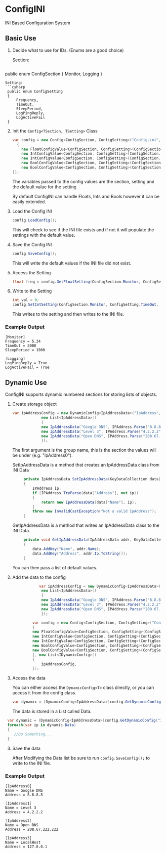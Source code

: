 # ConfigINI
INI Based Configuration System

## Basic Use

1. Decide what to use for IDs. (Enums are a good choice)

   Section:
   ```csharp
public enum ConfigSection
    {
        Monitor,
        Logging
    }
   ```
   Setting:
   ```csharp
    public enum ConfigSetting
    {
        Frequency,
        TimeOut,
        SleepPeriod,
        LogPingReply,
        LogActiveFail
    }
   ```

2. Init the `Config<TSection, TSetting>` Class

   ```csharp
   var config = new Config<ConfigSection, ConfigSetting>("Config.ini", new List<IConfigValue<ConfigSection, ConfigSetting>>()
     {
       new FloatConfigValue<ConfigSection, ConfigSetting>(ConfigSection.Monitor, ConfigSetting.Frequency, 3f),
       new IntConfigValue<ConfigSection, ConfigSetting>(ConfigSection.Monitor, ConfigSetting.TimeOut, 4000),
       new IntConfigValue<ConfigSection, ConfigSetting>(ConfigSection.Monitor, ConfigSetting.SleepPeriod, 1000),
       new BoolConfigValue<ConfigSection, ConfigSetting>(ConfigSection.Logging, ConfigSetting.LogPingReply, true),
       new BoolConfigValue<ConfigSection, ConfigSetting>(ConfigSection.Logging, ConfigSetting.LogActiveFail, true),
   });
   ```

   The variables passed to the config values are the section, setting and the default value for the setting.  

   By default ConfigINI can handle Floats, Ints and Bools however it can be easily extended.  

3. Load the Config INI

   ```csharp
   config.LoadConfig();
   ```
   This will check to see if the INI file exists and if not it will populate the settings with the default value.

4. Save the Config INI

   ```csharp
   config.SaveConfig();
   ```
   
   This will write the default values if the INI file did not exist.

5. Access the Setting

   ```csharp
   float freq = config.GetFloatSetting(ConfigSection.Monitor, ConfigSetting.Frequency);  
   ```
   
6. Write to the Setting
   ```csharp
   int val = 0;
   config.SetIntSetting(ConfigSection.Monitor, ConfigSetting.TimeOut, val);
   ```
   
   This writes to the setting and then writes to the INI file.

### Example Output

```
[Monitor]
Frequency = 5.34
TimeOut = 3000
SleepPeriod = 1000

[Logging]
LogPingReply = True
LogActiveFail = True
```

## Dynamic Use

ConfigINI supports dynamic numbered sections for storing lists of objects.

1. Create storage object

   ```csharp
   var ipAddressConfig = new DynamicConfig<IpAddressData>("IpAddress", SetIpAddressData, GetIpAddressData,
                new List<IpAddressData>()
                {
                new IpAddressData("Google DNS", IPAddress.Parse("8.8.8.8")),
                new IpAddressData("Level 3", IPAddress.Parse("4.2.2.2")),
                new IpAddressData("Open DNS", IPAddress.Parse("208.67.222.222")),
                });
   ```
   The first argument is the group name, this is the section the values will be under (e.g. "IpAddress0").
   
   SetIpAddressData is a method that creates an IpAddressData class from INI Data
   ```csharp
        private IpAddressData SetIpAddressData(KeyDataCollection data)
        {
            IPAddress ip;
            if (IPAddress.TryParse(data["Address"], out ip))
            {
                return new IpAddressData(data["Name"], ip);
            }
            throw new InvalidCastException("Not a valid IpAddress");
        }
   ```
   
   GetIpAddressData is a method that writes an IpAddressData class to the INI Data.
   ```csharp
        private void GetIpAddressData(IpAddressData addr, KeyDataCollection data )
        {
            data.AddKey("Name", addr.Name);
            data.AddKey("Address", addr.Ip.ToString());
        }
   ```
   
   You can then pass a list of default values.
   
2. Add the data to the config 

   ```csharp
               var ipAddressConfig = new DynamicConfig<IpAddressData>("IpAddress", SetIpAddressData, GetIpAddressData,
                new List<IpAddressData>()
                {
                new IpAddressData("Google DNS", IPAddress.Parse("8.8.8.8")),
                new IpAddressData("Level 3", IPAddress.Parse("4.2.2.2")),
                new IpAddressData("Open DNS", IPAddress.Parse("208.67.222.222")),
                });

            var config = new Config<ConfigSection, ConfigSetting>("Config.ini", new List<IConfigValue<ConfigSection, ConfigSetting>>()
            {
            new FloatConfigValue<ConfigSection, ConfigSetting>(ConfigSection.Monitor, ConfigSetting.Frequency, 3f),
            new IntConfigValue<ConfigSection, ConfigSetting>(ConfigSection.Monitor, ConfigSetting.TimeOut, 4000),
            new IntConfigValue<ConfigSection, ConfigSetting>(ConfigSection.Monitor, ConfigSetting.SleepPeriod, 1000),
            new BoolConfigValue<ConfigSection, ConfigSetting>(ConfigSection.Logging, ConfigSetting.LogPingReply, true),
            new BoolConfigValue<ConfigSection, ConfigSetting>(ConfigSection.Logging, ConfigSetting.LogActiveFail, true),
            }, new List<IDynamicConfig>()
            {
                ipAddressConfig,
            });
   ```

2. Access the data

   You can either access the `DynamicConfig<T>` class directly, or you can access it from the config class.
   ```csharp
   var dynamic = (DynamicConfig<IpAddressData>)config.GetDynamicConfig("IpAddress");
   ```
   The data is stored in a List<T> called Data.
  ```csharp
   var dynamic = (DynamicConfig<IpAddressData>)config.GetDynamicConfig("IpAddress");
   foreach(var ip in dynamic.Data)
   {
      //Do Something...
   }
   ```
   
3. Save the data

   After Modifying the Data list be sure to run `config.SaveConfig();` to write to the INI file.
   
### Example Output

```
[IpAddress0]
Name = Google DNS
Address = 8.8.8.8

[IpAddress1]
Name = Level 3
Address = 4.2.2.2

[IpAddress2]
Name = Open DNS
Address = 208.67.222.222

[IpAddress3]
Name = LocalHost
Address = 127.0.0.1
```
